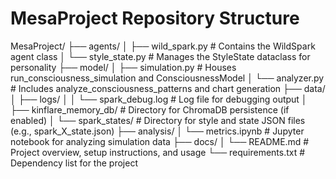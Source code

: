 # MesaProject Repository Structure

MesaProject/
├── agents/
│   ├── wild_spark.py           # Contains the WildSpark agent class
│   └── style_state.py          # Manages the StyleState dataclass for personality
├── model/
│   ├── simulation.py           # Houses run_consciousness_simulation and ConsciousnessModel
│   └── analyzer.py             # Includes analyze_consciousness_patterns and chart generation
├── data/
│   ├── logs/
│   │   └── spark_debug.log     # Log file for debugging output
│   ├── kinflare_memory_db/     # Directory for ChromaDB persistence (if enabled)
│   └── spark_states/           # Directory for style and state JSON files (e.g., spark_X_state.json)
├── analysis/
│   └── metrics.ipynb           # Jupyter notebook for analyzing simulation data
├── docs/
│   └── README.md               # Project overview, setup instructions, and usage
└── requirements.txt            # Dependency list for the project
